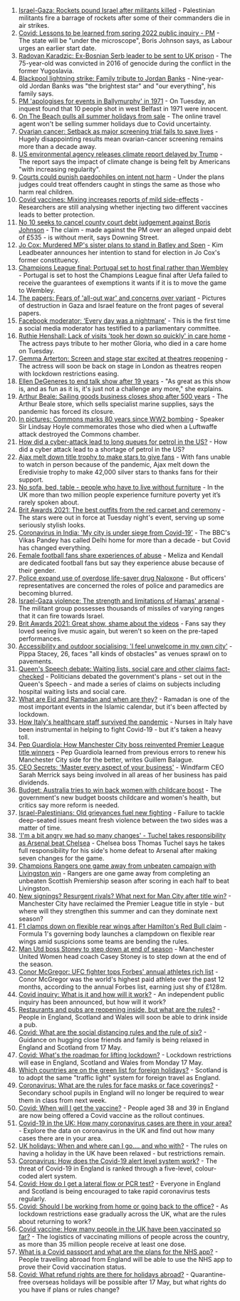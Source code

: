1. [Israel-Gaza: Rockets pound Israel after militants killed](https://www.bbc.co.uk/news/world-middle-east-57094737) - Palestinian militants fire a barrage of rockets after some of their commanders die in air strikes.
2. [Covid: Lessons to be learned from spring 2022 public inquiry - PM](https://www.bbc.co.uk/news/uk-57088314) - The state will be "under the microscope", Boris Johnson says, as Labour urges an earlier start date.
3. [Radovan Karadzic: Ex-Bosnian Serb leader to be sent to UK prison](https://www.bbc.co.uk/news/uk-57090123) - The 75-year-old was convicted in 2016 of genocide during the conflict in the former Yugoslavia.
4. [Blackpool lightning strike: Family tribute to Jordan Banks](https://www.bbc.co.uk/news/uk-england-lancashire-57093289) - Nine-year-old Jordan Banks was "the brightest star" and "our everything", his family says.
5. [PM 'apologises for events in Ballymurphy' in 1971](https://www.bbc.co.uk/news/uk-northern-ireland-57093548) - On Tuesday, an inquest found that 10 people shot in west Belfast in 1971 were innocent.
6. [On The Beach pulls all summer holidays from sale](https://www.bbc.co.uk/news/business-57084732) - The online travel agent won't be selling summer holidays due to Covid uncertainty.
7. [Ovarian cancer: Setback as major screening trial fails to save lives](https://www.bbc.co.uk/news/health-57087477) - Hugely disappointing results mean ovarian-cancer screening remains more than a decade away.
8. [US environmental agency releases climate report delayed by Trump](https://www.bbc.co.uk/news/world-us-canada-57095347) - The report says the impact of climate change is being felt by Americans "with increasing regularity".
9. [Courts could punish paedophiles on intent not harm](https://www.bbc.co.uk/news/uk-57095465) - Under the plans judges could treat offenders caught in stings the same as those who harm real children.
10. [Covid vaccines: Mixing increases reports of mild side-effects](https://www.bbc.co.uk/news/health-57075503) - Researchers are still analysing whether injecting two different vaccines leads to better protection.
11. [No 10 seeks to cancel county court debt judgement against Boris Johnson](https://www.bbc.co.uk/news/uk-politics-57087274) - The claim - made against the PM over an alleged unpaid debt of £535 - is without merit, says Downing Street.
12. [Jo Cox: Murdered MP's sister plans to stand in Batley and Spen](https://www.bbc.co.uk/news/uk-england-leeds-57090767) - Kim Leadbeater announces her intention to stand for election in Jo Cox's former constituency.
13. [Champions League final: Portugal set to host final rather than Wembley](https://www.bbc.co.uk/sport/football/57051804) - Portugal is set to host the Champions League final after Uefa failed to receive the guarantees of exemptions it wants if it is to move the game to Wembley.
14. [The papers: Fears of 'all-out war' and concerns over variant](https://www.bbc.co.uk/news/blogs-the-papers-57095446) - Pictures of destruction in Gaza and Israel feature on the front pages of several papers.
15. [Facebook moderator: ‘Every day was a nightmare’](https://www.bbc.co.uk/news/technology-57088382) - This is the first time a social media moderator has testified to a parliamentary committee.
16. [Ruthie Henshall: Lack of visits 'took her down so quickly' in care home](https://www.bbc.co.uk/news/uk-57095396) - The actress pays tribute to her mother Gloria, who died in a care home on Tuesday.
17. [Gemma Arterton: Screen and stage star excited at theatres reopening](https://www.bbc.co.uk/news/entertainment-arts-57093277) - The actress will soon be back on stage in London as theatres reopen with lockdown restrictions easing.
18. [Ellen DeGeneres to end talk show after 19 years](https://www.bbc.co.uk/news/entertainment-arts-57091501) - "As great as this show is, and as fun as it is, it's just not a challenge any more," she explains.
19. [Arthur Beale: Sailing goods business closes shop after 500 years](https://www.bbc.co.uk/news/uk-england-london-57085944) - The Arthur Beale store, which sells specialist marine supplies, says the pandemic has forced its closure.
20. [In pictures: Commons marks 80 years since WW2 bombing](https://www.bbc.co.uk/news/uk-politics-57088372) - Speaker Sir Lindsay Hoyle commemorates those who died when a Luftwaffe attack destroyed the Commons chamber.
21. [How did a cyber-attack lead to long queues for petrol in the US?](https://www.bbc.co.uk/news/world-us-canada-57082074) - How did a cyber attack lead to a shortage of petrol in the US?
22. [Ajax melt down title trophy to make stars to give fans](https://www.bbc.co.uk/sport/football/57086460) - With fans unable to watch in person because of the pandemic, Ajax melt down the Eredivisie trophy to make 42,000 silver stars to thanks fans for their support.
23. [No sofa, bed, table - people who have to live without furniture](https://www.bbc.co.uk/news/uk-57076659) - In the UK more than two million people experience furniture poverty yet it’s rarely spoken about.
24. [Brit Awards 2021: The best outfits from the red carpet and ceremony](https://www.bbc.co.uk/news/entertainment-arts-57084402) - The stars were out in force at Tuesday night's event, serving up some seriously stylish looks.
25. [Coronavirus in India: 'My city is under siege from Covid-19'](https://www.bbc.co.uk/news/world-asia-india-57067462) - The BBC's Vikas Pandey has called Delhi home for more than a decade - but Covid has changed everything.
26. [Female football fans share experiences of abuse](https://www.bbc.co.uk/news/technology-56988482) - Meliza and Kendall are dedicated football fans but say they experience abuse because of their gender.
27. [Police expand use of overdose life-saver drug Naloxone](https://www.bbc.co.uk/news/uk-57094536) - But officers' representatives are concerned the roles of police and paramedics are becoming blurred.
28. [Israel-Gaza violence: The strength and limitations of Hamas' arsenal](https://www.bbc.co.uk/news/world-middle-east-57092245) - The militant group possesses thousands of missiles of varying ranges that it can fire towards Israel.
29. [Brit Awards 2021: Great show, shame about the videos](https://www.bbc.co.uk/news/entertainment-arts-57082190) - Fans say they loved seeing live music again, but weren't so keen on the pre-taped performances.
30. [Accessibility and outdoor socialising: 'I feel unwelcome in my own city'](https://www.bbc.co.uk/news/newsbeat-57072498) - Pippa Stacey, 26, faces "all kinds of obstacles" as venues sprawl on to pavements.
31. [Queen's Speech debate: Waiting lists, social care and other claims fact-checked](https://www.bbc.co.uk/news/57076024) - Politicians debated the government's plans - set out in the Queen's Speech - and made a series of claims on subjects including hospital waiting lists and social care.
32. [What are Eid and Ramadan and when are they?](https://www.bbc.co.uk/news/explainers-56695447) - Ramadan is one of the most important events in the Islamic calendar, but it's been affected by lockdown.
33. [How Italy's healthcare staff survived the pandemic](https://www.bbc.co.uk/news/world-europe-57071604) - Nurses in Italy have been instrumental in helping to fight Covid-19 - but it's taken a heavy toll.
34. [Pep Guardiola: How Manchester City boss reinvented Premier League title winners](https://www.bbc.co.uk/sport/football/56951662) - Pep Guardiola learned from previous errors to renew his Manchester City side for the better, writes Guillem Balague.
35. [CEO Secrets: 'Master every aspect of your business'](https://www.bbc.co.uk/news/business-57013569) - Windfarm CEO Sarah Merrick says being involved in all areas of her business has paid dividends.
36. [Budget: Australia tries to win back women with childcare boost](https://www.bbc.co.uk/news/world-australia-57052663) - The government's new budget boosts childcare and women's health, but critics say more reform is needed.
37. [Israel-Palestinians: Old grievances fuel new fighting](https://www.bbc.co.uk/news/world-middle-east-57074460) - Failure to tackle deep-seated issues meant fresh violence between the two sides was a matter of time.
38. ['I'm a bit angry we had so many changes' - Tuchel takes responsibility as Arsenal beat Chelsea](https://www.bbc.co.uk/sport/football/56990160) - Chelsea boss Thomas Tuchel says he takes full responsibility for his side's home defeat to Arsenal after making seven changes for the game.
39. [Champions Rangers one game away from unbeaten campaign with Livingston win](https://www.bbc.co.uk/sport/football/56990121) - Rangers are one game away from completing an unbeaten Scottish Premiership season after scoring in each half to beat Livingston.
40. [New signings? Resurgent rivals? What next for Man City after title win?](https://www.bbc.co.uk/sport/football/57037849) - Manchester City have reclaimed the Premier League title in style - but where will they strengthen this summer and can they dominate next season?
41. [F1 clamps down on flexible rear wings after Hamilton's Red Bull claim](https://www.bbc.co.uk/sport/formula1/57086036) - Formula 1's governing body launches a clampdown on flexible rear wings amid suspicions some teams are bending the rules.
42. [Man Utd boss Stoney to step down at end of season](https://www.bbc.co.uk/sport/football/57091581) - Manchester United Women head coach Casey Stoney is to step down at the end of the season.
43. [Conor McGregor: UFC fighter tops Forbes' annual athletes rich list](https://www.bbc.co.uk/sport/mixed-martial-arts/57093568) - Conor McGregor was the world's highest paid athlete over the past 12 months, according to the annual Forbes list, earning just shy of £128m.
44. [Covid inquiry: What is it and how will it work?](https://www.bbc.co.uk/news/explainers-57085964) - An independent public inquiry has been announced, but how will it work?
45. [Restaurants and pubs are reopening inside, but what are the rules?](https://www.bbc.co.uk/news/business-52977388) - People in England, Scotland and Wales will soon be able to drink inside a pub.
46. [Covid: What are the social distancing rules and the rule of six?](https://www.bbc.co.uk/news/uk-51506729) - Guidance on hugging close friends and family is being relaxed in England and Scotland from 17 May.
47. [Covid: What's the roadmap for lifting lockdown?](https://www.bbc.co.uk/news/explainers-52530518) - Lockdown restrictions will ease in England, Scotland and Wales from Monday 17 May.
48. [Which countries are on the green list for foreign holidays?](https://www.bbc.co.uk/news/explainers-52544307) - Scotland is to adopt the same "traffic light" system for foreign travel as England.
49. [Coronavirus: What are the rules for face masks or face coverings?](https://www.bbc.co.uk/news/health-51205344) - Secondary school pupils in England will no longer be required to wear them in class from next week.
50. [Covid: When will I get the vaccine?](https://www.bbc.co.uk/news/health-55045639) - People aged 38 and 39 in England are now being offered a Covid vaccine as the rollout continues.
51. [Covid-19 in the UK: How many coronavirus cases are there in your area?](https://www.bbc.co.uk/news/uk-51768274) - Explore the data on coronavirus in the UK and find out how many cases there are in your area.
52. [UK holidays: When and where can I go.... and who with?](https://www.bbc.co.uk/news/explainers-52646738) - The rules on having a holiday in the UK have been relaxed - but restrictions remain.
53. [Coronavirus: How does the Covid-19 alert level system work?](https://www.bbc.co.uk/news/explainers-52634739) - The threat of Covid-19 in England is ranked through a five-level, colour-coded alert system.
54. [Covid: How do I get a lateral flow or PCR test?](https://www.bbc.co.uk/news/health-51943612) - Everyone in England and Scotland is being encouraged to take rapid coronavirus tests regularly.
55. [Covid: Should I be working from home or going back to the office?](https://www.bbc.co.uk/news/business-52567567) - As lockdown restrictions ease gradually across the UK, what are the rules about returning to work?
56. [Covid vaccine: How many people in the UK have been vaccinated so far?](https://www.bbc.co.uk/news/health-55274833) - The logistics of vaccinating millions of people across the country, as more than 35 million people receive at least one dose.
57. [What is a Covid passport and what are the plans for the NHS app?](https://www.bbc.co.uk/news/explainers-55718553) - People travelling abroad from England will be able to use the NHS app to prove their Covid vaccination status.
58. [Covid: What refund rights are there for holidays abroad?](https://www.bbc.co.uk/news/business-51615412) - Quarantine-free overseas holidays will be possible after 17 May, but what rights do you have if plans or rules change?
